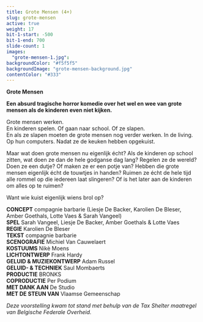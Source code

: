 ```yaml
---
title: Grote Mensen (4+)
slug: grote-mensen
active: true
weight: 17
bit-1-start: -500
bit-1-end: 700
slide-count: 1
images:
  "grote-mensen-1.jpg":
backgroundColor: "#f5f5f5"
backgroundImage: "grote-mensen-background.jpg"
contentColor: "#333"
---
```

**Grote Mensen**<br>

**Een absurd tragische horror komedie over het wel en wee van grote mensen als de kinderen even niet kijken.**<br>


Grote mensen werken.<br>
En kinderen spelen. Of gaan naar school. Of ze slapen.<br>
En als ze slapen moeten de grote mensen nog verder werken. In de living. Op hun computers. Nadat ze de keuken hebben opgekuist.<br>

Maar wat doen grote mensen nu eigenlijk écht? Als de kinderen op school zitten, wat doen ze dan de hele godganse dag lang? Regelen ze de wereld? Doen ze een dutje? Of maken ze er een potje van? Hebben die grote mensen eigenlijk écht de touwtjes in handen? Ruimen ze écht de hele tijd alle rommel op die iedereen laat slingeren? Of is het later aan de kinderen om alles op te ruimen?


Want wie kuist eigenlijk wiens brol op?

**CONCEPT** compagnie barbarie (Liesje De Backer, Karolien De Bleser, Amber Goethals, Lotte Vaes & Sarah Vangeel)<br>
**SPEL** Sarah Vangeel, Liesje De Backer, Amber Goethals & Lotte Vaes<br>
**REGIE** Karolien De Bleser<br>
**TEKST** compagnie barbarie<br>
**SCENOGRAFIE** Michiel Van Cauwelaert<br>
**KOSTUUMS** Nikè Moens<br>
**LICHTONTWERP** Frank Hardy<br>
**GELUID & MUZIEKONTWERP** Adam Russel<br>
**GELUID- & TECHNIEK** Saul Mombaerts<br>
**PRODUCTIE** BRONKS<br>
**COPRODUCTIE** Per Podium<br>
**MET DANK AAN** De Studio<br>
**MET DE STEUN VAN** Vlaamse Gemeenschap<br>

*Deze voorstelling kwam tot stand met behulp van de Tax Shelter maatregel van Belgische Federale Overheid.*
